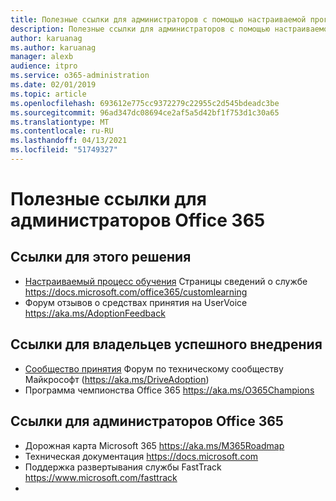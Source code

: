 ```yaml
---
title: Полезные ссылки для администраторов с помощью настраиваемой программы обучения для Office 365
description: Полезные ссылки для администраторов с помощью настраиваемой программы обучения для Office 365
author: karuanag
ms.author: karuanag
manager: alexb
audience: itpro
ms.service: o365-administration
ms.date: 02/01/2019
ms.topic: article
ms.openlocfilehash: 693612e775cc9372279c22955c2d545bdeadc3be
ms.sourcegitcommit: 96ad347dc08694ce2af5a5d42bf1f753d1c30a65
ms.translationtype: MT
ms.contentlocale: ru-RU
ms.lasthandoff: 04/13/2021
ms.locfileid: "51749327"
---
```

# <a name="helpful-links-for-office-365-administrators"></a>Полезные ссылки для администраторов Office 365

## <a name="links-for-this-solution"></a>Ссылки для этого решения

- [Настраиваемый процесс обучения](/office365/customlearning) Страницы сведений о службе https://docs.microsoft.com/office365/customlearning
- Форум отзывов о средствах принятия на UserVoice https://aka.ms/AdoptionFeedback 

## <a name="links-for-adoption-success-owners"></a>Ссылки для владельцев успешного внедрения
- [Сообщество принятия](https://aka.ms/DriveAdoption) Форум по техническому сообществу Майкрософт (https://aka.ms/DriveAdoption)
- Программа чемпионства Office 365 https://aka.ms/O365Champions 

## <a name="links-for-office-365-administrators"></a>Ссылки для администраторов Office 365
- Дорожная карта Microsoft 365 https://aka.ms/M365Roadmap
- Техническая документация https://docs.microsoft.com
- Поддержка развертывания службы FastTrack https://www.microsoft.com/fasttrack
-
